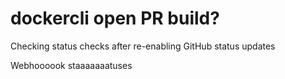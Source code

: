 # dockercli open PR build?

Checking status checks after re-enabling GitHub status updates

Webhoooook staaaaaaatuses
